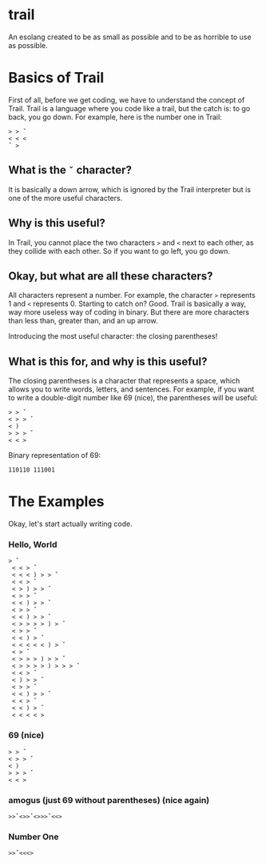 # trail
An esolang created to be as small as possible and to be as horrible to use as possible.

# Basics of Trail
First of all, before we get coding, we have to understand the concept of Trail.
Trail is a language where you code like a trail, but the catch is: to go back, you go down.
For example, here is the number one in Trail:
```
> > ˇ
< < <
ˇ > 
```
## What is the `ˇ` character? 
It is basically a down arrow, which is ignored by the Trail interpreter but is one of the more useful characters.
## Why is this useful? 
In Trail, you cannot place the two characters `>` and `<` next to each other, as they collide with each other. So if you want to go left, you go down.
## Okay, but what are all these characters?
All characters represent a number. For example, the character `>` represents 1 and `<` represents 0. Starting to catch on? Good. Trail is basically a way, way more useless way of coding in binary. But there are more characters than less than, greater than, and an up arrow.

Introducing the most useful character: the closing parentheses!

## What is this for, and why is this useful?
The closing parentheses is a character that represents a space, which allows you to write words, letters, and sentences.
For example, if you want to write a double-digit number like 69 (nice), the parentheses will be useful:
```
> > ˇ
< > > ˇ
< )
> > > ˇ
< < >
```
Binary representation of 69:
```
110110 111001
```

# The Examples
Okay, let's start actually writing code.
### Hello, World
```
> ˇ 
 < < > ˇ 
 < < < ) > > ˇ 
 < < > ˇ 
 < > ) > > ˇ 
 < > > ˇ 
 < < ) > > ˇ 
 < > > ˇ 
 < < ) > > ˇ 
 < > > > > ) > ˇ 
 < > > ˇ 
 < < ) > ˇ 
 < < < < < ) > ˇ 
 < > ˇ 
 < > > > ) > > ˇ 
 < > > > > ) > > > ˇ 
 < < > ˇ 
 < ) > > ˇ 
 < > > ˇ 
 < < ) > > ˇ 
 < < > ˇ 
 < < ) > ˇ 
 < < < < >
```
### 69 (nice)
```
> > ˇ
< > > ˇ
< )
> > > ˇ
< < >
```
### amogus (just 69 without parentheses) (nice again)
```
>>ˇ<>>ˇ<>>>ˇ<<>
```
### Number One
```
>>ˇ<<<>
```
